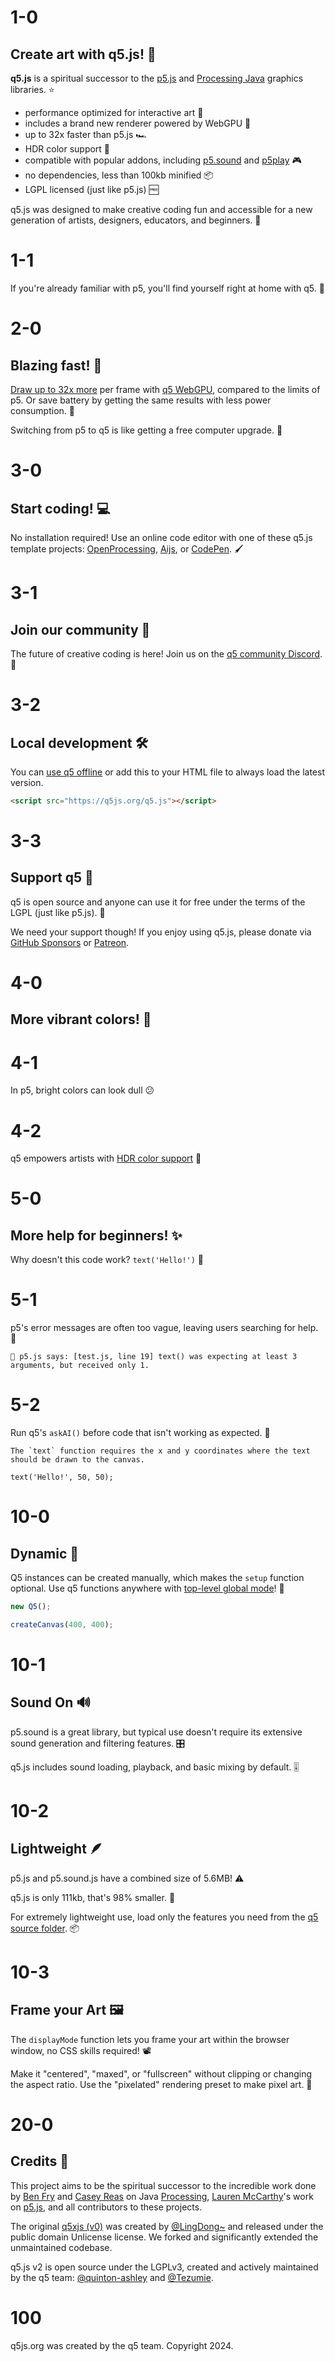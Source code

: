 # 1-0

## Create art with q5.js! 🎨

**q5.js** is a spiritual successor to the [p5.js](https://p5js.org) and [Processing Java](https://processing.org/) graphics libraries. ⭐️

- performance optimized for interactive art 🚀
- includes a brand new renderer powered by WebGPU 💪
- up to 32x faster than p5.js 🏎️
- HDR color support 🌈
- compatible with popular addons, including [p5.sound](https://p5js.org/reference/#/libraries/p5.sound) and [p5play](https://p5play.org) 🎮
- no dependencies, less than 100kb minified 📦
- LGPL licensed (just like p5.js) 🆓

q5.js was designed to make creative coding fun and accessible for a new generation of artists, designers, educators, and beginners. 🤝

# 1-1

If you're already familiar with p5, you'll find yourself right at home with q5. 🏡

# 2-0

## Blazing fast! 🚀

[Draw up to 32x more](https://github.com/q5js/q5.js/wiki/Developer-Log) per frame with [q5 WebGPU](https://developer.mozilla.org/docs/Web/API/WebGPU_API), compared to the limits of p5. Or save battery by getting the same results with less power consumption. 🌱

Switching from p5 to q5 is like getting a free computer upgrade. 🎉

# 3-0

## Start coding! 💻

No installation required! Use an online code editor with one of these q5.js template projects: [OpenProcessing](https://openprocessing.org/sketch/2471587), [Aijs](https://aijs.io/editor?user=quinton-ashley&project=logoSpin), or [CodePen](https://codepen.io/qashto/pen/jENEJNy). 🖌️

# 3-1

## Join our community 🤝

The future of creative coding is here! Join us on the [q5 community Discord](https://discord.gg/QuxQYwGWuB). 🙋

# 3-2

## Local development 🛠️

You can [use q5 offline](https://github.com/q5js/q5.js/wiki/Get-Started) or add this to your HTML file to always load the latest version.

```html
<script src="https://q5js.org/q5.js"></script>
```

# 3-3

## Support q5 💙

q5 is open source and anyone can use it for free under the terms of the LGPL (just like p5.js). 🎉

We need your support though! If you enjoy using q5.js, please donate via [GitHub Sponsors](https://github.com/sponsors/quinton-ashley) or [Patreon](https://www.patreon.com/q5play).

# 4-0

## More vibrant colors! 🎨

# 4-1

In p5, bright colors can look dull 😕

# 4-2

q5 empowers artists with [HDR color support](https://github.com/quinton-ashley/q5.js?tab=readme-ov-file#hdr-color-support) 🤩

# 5-0

## More help for beginners! ✨

Why doesn't this code work? `text('Hello!')` 🤔

# 5-1

p5's error messages are often too vague, leaving users searching for help. 🙋

```
🌸 p5.js says: [test.js, line 19] text() was expecting at least 3 arguments, but received only 1.
```

# 5-2

Run q5's `askAI()` before code that isn't working as expected. 🤖

```
The `text` function requires the x and y coordinates where the text should be drawn to the canvas.

text('Hello!', 50, 50);
```

# 10-0

## Dynamic 🐙

Q5 instances can be created manually, which makes the `setup` function optional. Use q5 functions anywhere with [top-level global mode](https://github.com/q5js/q5.js/wiki/Top%E2%80%90Level-Global-Mode)! 👀

```js
new Q5();

createCanvas(400, 400);
```

# 10-1

## Sound On 🔊

p5.sound is a great library, but typical use doesn't require its extensive sound generation and filtering features. 🎛️

q5.js includes sound loading, playback, and basic mixing by default. 🎚️

# 10-2

## Lightweight 🪶

p5.js and p5.sound.js have a combined size of 5.6MB! ⚠️

q5.js is only 111kb, that's 98% smaller. 🌳

For extremely lightweight use, load only the features you need from the [q5 source folder](https://github.com/q5js/q5.js/tree/main/src). 📦

# 10-3

## Frame your Art 🖼️

The `displayMode` function lets you frame your art within the browser window, no CSS skills required! 📽️

Make it "centered", "maxed", or "fullscreen" without clipping or changing the aspect ratio. Use the "pixelated" rendering preset to make pixel art. 👾

# 20-0

## Credits 🌟

This project aims to be the spiritual successor to the incredible work done by [Ben Fry](https://benfry.com) and [Casey Reas](https://x.com/REAS) on Java [Processing](https://processingfoundation.org/), [Lauren McCarthy](http://lauren-mccarthy.com)'s work on [p5.js](https://p5js.org), and all contributors to these projects.

The original [q5xjs (v0)](https://github.com/LingDong-/q5xjs) was created by [@LingDong~](https://github.com/LingDong-) and released under the public domain Unlicense license. We forked and significantly extended the unmaintained codebase.

q5.js v2 is open source under the LGPLv3, created and actively maintained by the q5 team: [@quinton-ashley](https://github.com/quinton-ashley) and [@Tezumie](https://github.com/Tezumie).

# 100

q5js.org was created by the q5 team. Copyright 2024.
